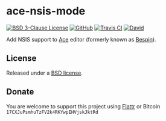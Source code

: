 # ace-nsis-mode

[![BSD 3-Clause License](https://flat.badgen.net/badge/license/BSD/orange)](https://opensource.org/licenses/BSD-3-Clause)
[![GitHub](https://flat.badgen.net/github/release/idleberg/ace-nsis-mode)](https://github.com/idleberg/ace-nsis-mode/releases)
[![Travis CI](https://flat.badgen.net/travis/idleberg/ace-nsis-mode)](https://travis-ci.org/idleberg/ace-nsis-mode)
[![David](https://flat.badgen.net/david/dev/idleberg/ace-nsis-mode)](https://david-dm.org/idleberg/ace-nsis-mode?type=dev)

Add NSIS support to [Ace][1] editor (formerly known as [Bespin][2]).

## License

Released under a [BSD license][3].

## Donate

You are welcome to support this project using [Flattr][4] or Bitcoin `17CXJuPsmhuTzFV2k4RKYwpEHVjskJktRd`

[1]: https://ace.c9.io/
[2]: https://wiki.mozilla.org/Labs/Bespin
[3]: https://opensource.org/licenses/BSD-3-Clause
[4]: https://flattr.com/submit/auto?user_id=idleberg&url=https://github.com/idleberg/ace-nsis-mode
